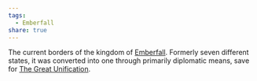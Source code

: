 ```yaml
---
tags:
  - Emberfall
share: true
---
```


The current borders of the kingdom of [Emberfall](./Emberfall.md).
Formerly seven different states, it was converted into one through primarily diplomatic means, save for [The Great Unification](./The%20Great%20Unification.md).